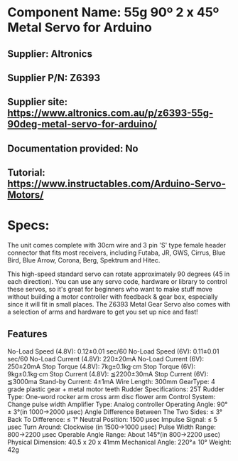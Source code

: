 # Component Name: 55g 90º 2 x 45º Metal Servo for Arduino	
## Supplier: Altronics
## Supplier P/N: Z6393	 
## Supplier site: https://www.altronics.com.au/p/z6393-55g-90deg-metal-servo-for-arduino/
## Documentation provided: No


## Tutorial: https://www.instructables.com/Arduino-Servo-Motors/

# Specs:
The unit comes complete with 30cm wire and 3 pin 'S' type female header connector that fits most receivers, including Futaba, JR, GWS, Cirrus, Blue Bird, Blue Arrow, Corona, Berg, Spektrum and Hitec.

This high-speed standard servo can rotate approximately 90 degrees (45 in each direction). You can use any servo code, hardware or library to control these servos, so it's great for beginners who want to make stuff move without building a motor controller with feedback & gear box, especially since it will fit in small places. The Z6393 Metal Gear Servo also comes with a selection of arms and hardware to get you set up nice and fast!


## Features

No-Load Speed (4.8V): 0.12±0.01 sec/60
No-Load Speed (6V): 0.11±0.01 sec/60
No-Load Current (4.8V): 220±20mA
No-Load Current (6V): 250±20mA
Stop Torque (4.8V): 7kg±0.1kg·cm
Stop Torque (6V): 9kg±0.1kg·cm
Stop Current (4.8V): ≦2200±30mA
Stop Current (6V): ≦3000ma
Stand-by Current: 4±1mA
Wire Length: 300mm
GearType: 4 grade plastic gear + metal motor teeth
Rudder Specifications: 25T
Rudder Type: One-word rocker arm cross arm disc flower arm
Control System: Change pulse width
Amplifier Type: Analog controller
Operating Angle: 90°± 3°(in 1000→2000 μsec)
Angle Difference Between The Two Sides: ≤ 3°
Back To Difference: ≤ 1°
Neutral Position: 1500 μsec
Impulse Signal: ≤ 5 μsec
Turn Around: Clockwise (in 1500→1000 μsec)
Pulse Width Range: 800→2200 μsec
Operable Angle Range: About 145°(in 800→2200 μsec)
Physical Dimension: 40.5 x 20 x 41mm
Mechanical Angle: 220°± 10°
Weight: 42g